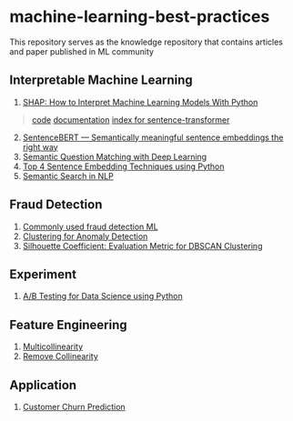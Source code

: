 # machine-learning-best-practices
This repository serves as the knowledge repository that contains articles and paper published in ML community


## Interpretable Machine Learning 
1. [SHAP: How to Interpret Machine Learning Models With Python](https://towardsdatascience.com/shap-how-to-interpret-machine-learning-models-with-python-2323f5af4be9)
  > [code](https://github.com/UKPLab/sentence-transformers)
  > [documentation](https://www.sbert.net/)
  > [index for sentence-transformer](https://public.ukp.informatik.tu-darmstadt.de/reimers/sentence-transformers/v0.2/)
2. [SentenceBERT — Semantically meaningful sentence embeddings the right way](https://medium.com/dair-ai/tl-dr-sentencebert-8dec326daf4e)
3. [Semantic Question Matching with Deep Learning](https://www.quora.com/q/quoraengineering/Semantic-Question-Matching-with-Deep-Learning)
4. [Top 4 Sentence Embedding Techniques using Python](https://www.analyticsvidhya.com/blog/2020/08/top-4-sentence-embedding-techniques-using-python/)
5. [Semantic Search in NLP](https://medium.com/swlh/semantic-search-with-nlp-86084ca81247)

## Fraud Detection
1. [Commonly used fraud detection ML](https://trenton3983.github.io/files/projects/2019-07-19_fraud_detection_python/2019-07-19_fraud_detection_python.html)
2. [Clustering for Anomaly Detection](https://towardsdatascience.com/best-clustering-algorithms-for-anomaly-detection-d5b7412537c8)
3. [Silhouette Coefficient: Evaluation Metric for DBSCAN Clustering](https://towardsdatascience.com/silhouette-coefficient-validating-clustering-techniques-e976bb81d10c)

## Experiment 
1. [A/B Testing for Data Science using Python](https://www.analyticsvidhya.com/blog/2020/10/ab-testing-data-science/)

## Feature Engineering 
1. [Multicollinearity](https://www.analyticsvidhya.com/blog/2020/03/what-is-multicollinearity/)
2. [Remove Collinearity](https://towardsdatascience.com/a-python-library-to-remove-collinearity-5a4eb05d3d73)

## Application
1. [Customer Churn Prediction](https://towardsdatascience.com/predict-customer-churn-in-python-e8cd6d3aaa7)
